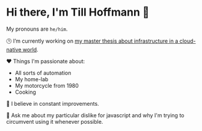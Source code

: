 # Hi there, I'm Till Hoffmann 👋

My pronouns are `he/him`.

🕒 I’m currently working on [my master thesis about infrastructure in a cloud-native world](https://github.com/thetillhoff/master-thesis).

❤️ Things I'm passionate about:
- All sorts of automation
- My home-lab
- My motorcycle from 1980
- Cooking

🌱 I believe in constant improvements.

💬 Ask me about my particular dislike for javascript and why I'm trying to circumvent using it whenever possible.
